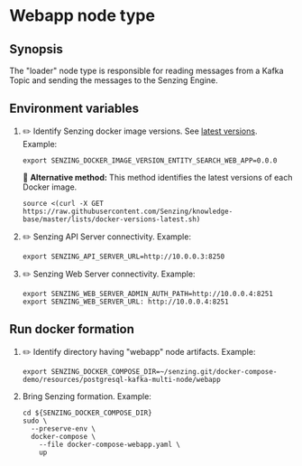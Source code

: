 # Webapp node type

## Synopsis

The "loader" node type is responsible for
reading messages from a Kafka Topic
and sending the messages to the Senzing Engine.

## Environment variables

1. :pencil2: Identify Senzing docker image versions.
   See [latest versions](https://github.com/Senzing/knowledge-base/blob/master/lists/docker-versions-latest.sh).
   Example:

    ```console
    export SENZING_DOCKER_IMAGE_VERSION_ENTITY_SEARCH_WEB_APP=0.0.0
    ```

   :thinking: **Alternative method:**
   This method identifies the latest versions of each Docker image.

    ```console
    source <(curl -X GET https://raw.githubusercontent.com/Senzing/knowledge-base/master/lists/docker-versions-latest.sh)
    ```

1. :pencil2: Senzing API Server connectivity.
   Example:

    ```console
    export SENZING_API_SERVER_URL=http://10.0.0.3:8250
    ```

1. :pencil2: Senzing Web Server connectivity.
   Example:

    ```console
    export SENZING_WEB_SERVER_ADMIN_AUTH_PATH=http://10.0.0.4:8251
    export SENZING_WEB_SERVER_URL: http://10.0.0.4:8251
    ```

## Run docker formation

1. :pencil2: Identify directory having "webapp" node artifacts.
   Example:

    ```console
    export SENZING_DOCKER_COMPOSE_DIR=~/senzing.git/docker-compose-demo/resources/postgresql-kafka-multi-node/webapp
    ```

1. Bring Senzing formation.
   Example:

    ```console
    cd ${SENZING_DOCKER_COMPOSE_DIR}
    sudo \
      --preserve-env \
      docker-compose \
        --file docker-compose-webapp.yaml \
        up
    ```
